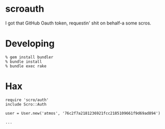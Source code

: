 scroauth
=========

I got that GitHub Oauth token, requestin' shit on behalf-a some scros.

Developing
==========
    % gem install bundler
    % bundle install
    % bundle exec rake

Hax
===
    require 'scro/auth'
    include Scro::Auth

    user = User.new('atmos', '76c2f7a2181236921fcc2185109661f9d69ad894')

    ...
